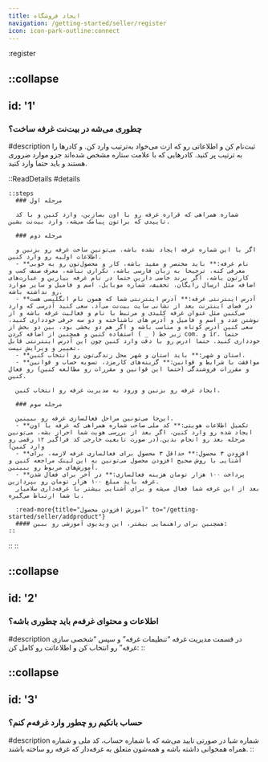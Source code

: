 ```yaml
---
title: ایجاد فروشگاه
navigation: /getting-started/seller/register
icon: icon-park-outline:connect
---
```


:register
<br>

::collapse
---
id: '1'
---
### چطوری می‌شه در بیت‌نت غرفه‌ ساخت؟
#description
ثبت‌نام کن و اطلاعاتی رو که ازت می‌خواد به‌ترتیب وارد کن.
و کادرها را به ترتیب پر کنید. کادرهایی که با علامت ستاره مشخص شده‌اند جزو موارد ضروری هستند و باید حتما وارد کنید.

  ::ReadDetails
  #details
    <br>

    ::steps
      ### مرحله اول

      شماره همراهی که قراره غرفه رو با اون بسازین، وارد کنین و با کد تاییدی که براتون پیامک می‌شه، وارد بیت‌نت بشین.

      ### مرحله دوم

      اگر با این شماره غرفه ایجاد نشده باشه، می‌تونین ساخت غرفه رو بزنین و اطلاعات اولیه رو وارد کنین.
      - **نام غرفه:** باید مختصر و مفید باشه، کار و محصول‌تون رو به خوبی معرفی کنه، ترجیحا به زبان فارسی باشه، تکراری نباشه، معرف صنف کسب و کارتون باشه، اگر برند خاصی دارین حتما در نام غرفه بیارین و عبارت‌های اضافه مثل ارسال رایگان، تخفیف، شماره موبایل، اسم و فامیل و سایر موارد رو نداشته باشه.
      - **آدرس اینترنتی غرفه:** آدرس اینترنتی شما که همون نام انگلیسی هست در فضای اینترنت بعد از نشانی سایت بیت‌نت می‌آد. سعی کنید آدرسی که وارد می‌کنین مثل عنوان غرفه کلیدی و مرتبط با نام و فعالیت غرفه باشه و از نوشتن عدد و اسم و فامیل و آدرس های ناشناخته و دو سه حرفی خودداری کنید، سعی کنین آدرس کوتاه و مناسب باشه و اگر هم دو بخشی بود، بین دو بخش از زیر خط ( _ ) استفاده کنین و همچنین از اضافه کردن com. و ir. حتما خودداری کنید. حتما ادرس رو با دقت وارد کنین چون این آدرس اینترنتی قابل تغییر و ویرایش نیست.
      - **استان و شهر:** باید استان و شهر محل زندگی‌تون رو انتخاب کنین.
      - **موافقت با شرایط و قوانین:** گزینه‌های کارمزد، تسویه حساب و قوانین و مقررات فروشندگی (حتما این قوانین و مقررات رو مطالعه کنین) رو فعال کنین.

      ایجاد غرفه رو بزنین و ورود به مدیریت غرفه رو انتخاب کنین.

      ### مرحله سوم

      این‌جا می‌تونین مراحل فعالسازی غرفه رو ببینین.
      - **تکمیل اطلاعات هویتی:** کد ملی صاحب شماره همراهی که غرفه با اون ایجاد شده رو وارد کنین، اگر بعد از بررسی هویت شما احراز بشه، می‌تونین مرحله بعد رو انجام بدین.(در صورت تابعیت خارجی کد فراگیر ۱۲ رقمی رو وارد کنین)
      - **افزودن ۳ محصول:** حداقل ۳ محصول برای فعالسازی غرفه لازمه، برای آشنایی با روش صحیح افزودن محصول می‌تونین به این لینک مراجعه کنین و آموزش‌های مربوط رو ببینین.
      - **پرداخت ۱۰۰ هزار تومان هزینه فعالسازی:** در آخر برای فعال شدن غرفه باید مبلغ ۱۰۰ هزار تومان رو بپردازین.   
      بعد از این غرفه شما فعال می‌شه و برای آشنایی بیشتر با غرفه‌داری سلامیار با شما ارتباط می‌گیره.

      :read-more{title="آموزش افزودن محصول" to="/getting-started/seller/addproduct"}
      #### همچنین برای راهنمایی بیشتر، این ویدیوی آموزشی رو ببین:
    ::
  ::
::

::collapse
---
id: '2'
---
### اطلاعات و محتوای غرفه‌م باید چطوری باشه؟
#description
در قسمت مدیریت غرفه “تنظیمات غرفه” و سپس “شخصی سازی غرفه” رو انتخاب کن و اطلاعاتت رو کامل کن:
::

::collapse
---
id: '3'
---
### حساب بانکیم رو چطور وارد غرفه‌م کنم؟
#description
شماره شبا در صورتی تایید می‌شه که با شماره حساب، کد ملی و شماره همراه همخوانی داشته باشه و همه‌شون متعلق به غرفه‌دار که غرفه رو ساخته باشند.
::